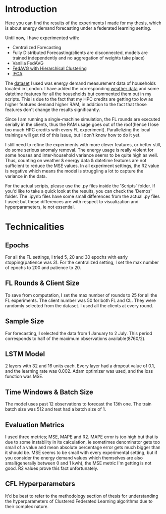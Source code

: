 # Introduction
Here you can find the results of the experiments I made for my thesis, which is about energy demand forecasting under a federated learning setting.

Until now, I have experimented with:

  - Centralized Forecasting
  - Fully Distributed Forecasting(clients are disconnected, models are trained independently and no aggregation of weights take place)
  - Vanilla FedAVG
  - [FedAVG with Hierarchical Clustering](https://arxiv.org/abs/2004.11791)
  - [IFCA](https://arxiv.org/abs/2006.04088)


The [dataset](https://data.london.gov.uk/dataset/smartmeter-energy-use-data-in-london-households) I used was energy demand measurement data of households located in London. I have added the corresponding [weather data](https://www.kaggle.com/datasets/jeanmidev/smart-meters-in-london?select=weather_hourly_darksky.csv) and some datetime features for all the households but commented them out in my scripts. This is due to the fact that my HPC credits are getting too low as higher features demand higher RAM, in addition to the fact that those features don't change the results significantly.

Since I am running a single-machine simulation, the FL rounds are executed serially in the clients, thus the RAM usage goes out of the roof(hence I lose too much HPC credits with every FL experiment). Parallelizing the local trainings will get rid of this issue, but I don't know how to do it yet.

I still need to refine the experiments with more clever features, or better still, do some serious anomaly removal. The energy usage is really violent for some houses and inter-household variance seems to be quite high as well. Thus, counting on weather & energy data & datetime features are not sufficient to reduce the MSE values. In all experiment settings, the R2 value is negative which means the model is struggling a lot to capture the variance in the data.

For the actual scripts, please use the .py files inside the 'Scripts' folder. If you'd like to take a quick look at the results, you can check the 'Demos' folder. The .ipynb files have some small differences from the actual .py files I used; but these differences are with respect to visualization and hyperparameters, ie not essential.

# Technicalities

## Epochs
For all the FL settings, I tried 5, 20 and 30 epochs with early stopping(patience was 3). 
For the centralized setting, I set the max number of epochs to 200 and patience to 20. 

## FL Rounds & Client Size
To save from computation, I set the max number of rounds to 25 for all the FL experiments. The client number was 50 for both FL and CL. They were randomly selected from the dataset. I used all the clients at every round.

## Sample Size
For forecasting, I selected the data from 1 January to 2 July. This period corresponds to half of the maximum observations available(8760/2).

## LSTM Model
2 layers with 32 and 16 units each. Every layer had a dropout value of 0.1, and the learning rate was 0.002. Adam optimizer was used, and the loss function was MSE.

## Time Windows & Batch Size
The model uses past 12 observations to forecast the 13th one. The train batch size was 512 and test had a batch size of 1.

## Evaluation Metrics
I used three metrics; MSE, MAPE and R2. MAPE error is too high but that is due to some instability in its calculation, ie sometimes denominator gets too small of a value and mean absolute percentage error gets much bigger than it should be. MSE seems to be small with every experimental setting, but if you consider the energy demand values which themselves are also small(generally between 0 and 1 kwh), the MSE metric I'm getting is not good. R2 values prove this fact unfortunately.

## CFL Hyperparameters
It'd be best to refer to the methodology section of thesis for understanding the hyperparameters of Clustered Federated Learning algorithms due to their complex nature.

